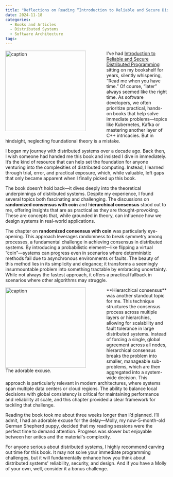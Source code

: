 ```yaml
---
title: "Reflections on Reading “Introduction to Reliable and Secure Distributed Programming”"
date: 2024-11-18
categories:
  - Books and Articles
  - Distributed Systems
  - Software Architecture
tags:
---
```

<figure style="float: left; width: 300px; margin: 0 1em 1em 0;" markdown>
  <a href="https://sysdev.me/img/dist_prog.jpg" target="_blank">
    <img src="https://sysdev.me/img/dist_prog.jpg" alt="caption" width="250">
  </a>
</figure>

I’ve had [Introduction to Reliable and Secure Distributed Programming](https://www.goodreads.com/book/show/10064443-introduction-to-reliable-and-secure-distributed-programming) sitting on my bookshelf for years, silently whispering, “Read me when you have time.” Of course, “later” always seemed like the right time. As software developers, we often prioritize practical, hands-on books that help solve immediate problems—topics like Kubernetes, Kafka or mastering another layer of C++ intricacies. But in hindsight, neglecting foundational theory is a mistake.

I began my journey with distributed systems over a decade ago. Back then, I wish someone had handed me this book and insisted I dive in immediately. It’s the kind of resource that can help set the foundation for anyone venturing into the complexities of distributed computing. Instead, I learned through trial, error, and practical exposure, which, while valuable, left gaps that only became apparent when I finally picked up this book.

The book doesn’t hold back—it dives deeply into the theoretical underpinnings of distributed systems. Despite my experience, I found several topics both fascinating and challenging. The discussions on **randomized consensus with coin** and h**ierarchical consensus** stood out to me, offering insights that are as practical as they are thought-provoking. These are concepts that, while grounded in theory, can influence how we design systems in real-world applications.
<!-- more -->
The chapter on **randomized consensus with coin** was particularly eye-opening. This approach leverages randomness to break symmetry among processes, a fundamental challenge in achieving consensus in distributed systems. By introducing a probabilistic element—like flipping a virtual “coin”—systems can progress even in scenarios where deterministic methods fail due to asynchronous environments or faults. The beauty of this method lies in its simplicity and elegance; it transforms a seemingly insurmountable problem into something tractable by embracing uncertainty. While not always the fastest approach, it offers a practical fallback in scenarios where other algorithms may struggle.

<figure style="float: left; width: 300px; margin: 0 1em 1em 0;" markdown>
  <a href="https://sysdev.me/wp-content/uploads/2024/11/1.jpeg" target="_blank">
    <img src="https://sysdev.me/wp-content/uploads/2024/11/1.jpeg" alt="caption" width="250">
  </a>
  <figcaption>
    The adorable excuse.
  </figcaption>
</figure>
**Hierarchical consensus** was another standout topic for me. This technique structures the consensus process across multiple layers or hierarchies, allowing for scalability and fault tolerance in large distributed systems. Instead of forcing a single, global agreement across all nodes, hierarchical consensus breaks the problem into smaller, manageable sub-problems, which are then aggregated into a system-wide decision. This approach is particularly relevant in modern architectures, where systems span multiple data centers or cloud regions. The ability to balance local decisions with global consistency is critical for maintaining performance and reliability at scale, and this chapter provided a clear framework for tackling that challenge.


Reading the book took me about three weeks longer than I’d planned. I’ll admit, I had an adorable excuse for the delay—Molly, my now-5-month-old German Shepherd puppy, decided that my reading sessions were the perfect time to demand attention. Progress was slower but enjoyable between her antics and the material's complexity.

For anyone serious about distributed systems, I highly recommend carving out time for this book. It may not solve your immediate programming challenges, but it will fundamentally enhance how you think about distributed systems' reliability, security, and design. And if you have a Molly of your own, well, consider it a bonus challenge.